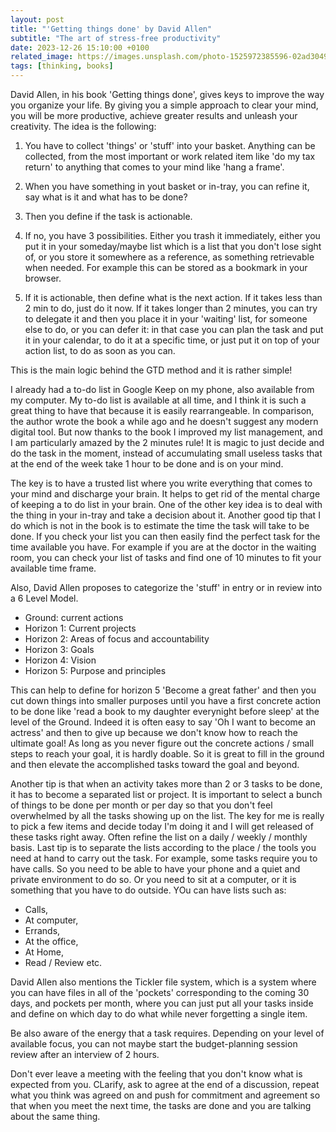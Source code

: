 ```yaml
---
layout: post
title: "'Getting things done' by David Allen"
subtitle: "The art of stress-free productivity"
date: 2023-12-26 15:10:00 +0100
related_image: https://images.unsplash.com/photo-1525972385596-02ad3049150b?q=80&w=2069&auto=format&fit=crop&ixlib=rb-4.0.3&ixid=M3wxMjA3fDB8MHxwaG90by1wYWdlfHx8fGVufDB8fHx8fA%3D%3D
tags: [thinking, books]
---
```


David Allen, in his book 'Getting things done', gives keys to improve the way you organize your life. By giving you a simple approach to clear your mind, you will be more productive, achieve greater results and unleash your creativity.
The idea is the following:

1. You have to collect 'things' or 'stuff' into your basket. Anything can be collected, from the most important or work related item like 'do my tax return' to anything that comes to your mind like 'hang a frame'.

2. When you have something in yout basket or in-tray, you can refine it, say what is it and what has to be done?

3. Then you define if the task is actionable.

4. If no, you have 3 possibilities. Either you trash it immediately, either you put it in your someday/maybe list which is a list that you don't lose sight of, or you store it somewhere as a reference, as something retrievable when needed. For example this can be stored as a bookmark in your browser.

5. If it is actionable, then define what is the next action. If it takes less than 2 min to do, just do it now. If it takes longer than 2 minutes, you can try to delegate it and then you place it in your 'waiting' list, for someone else to do, or you can defer it: in that case you can plan the task and put it in your calendar, to do it at a specific time, or just put it on top of your action list, to do as soon as you can.

This is the main logic behind the GTD method and it is rather simple!

I already had a to-do list in Google Keep on my phone, also available from my computer. My to-do list is available at all time, and I think it is such a great thing to have that because it is easily rearrangeable. In comparison, the author wrote the book a while ago and he doesn't suggest any modern digital tool. But now thanks to the book I improved my list management, and I am particularly amazed by the 2 minutes rule! It is magic to just decide and do the task in the moment, instead of accumulating small useless tasks that at the end of the week take 1 hour to be done and is on your mind.

The key is to have a trusted list where you write everything that comes to your mind and discharge your brain. It helps to get rid of the mental charge of keeping a to do list in your brain.
One of the other key idea is to deal with the thing in your in-tray and take a decision about it.
Another good tip that I do which is not in the book is to estimate the time the task will take to be done. If you check your list you can then easily find the perfect task for the time available you have. For example if you are at the doctor in the waiting room, you can check your list of tasks and find one of 10 minutes to fit your available time frame.

Also, David Allen proposes to categorize the 'stuff' in entry or in review into a 6 Level Model.

- Ground: current actions
- Horizon 1: Current projects
- Horizon 2: Areas of focus and accountability
- Horizon 3: Goals
- Horizon 4: Vision
- Horizon 5: Purpose and principles

This can help to define for horizon 5 'Become a great father' and then you cut down things into smaller purposes until you have a first concrete action to be done like 'read a book to my daughter everynight before sleep' at the level of the Ground. Indeed it is often easy to say 'Oh I want to become an actress' and then to give up because we don't know how to reach the ultimate goal! As long as you never figure out the concrete actions / small steps to reach your goal, it is hardly doable. So it is great to fill in the ground and then elevate the accomplished tasks toward the goal and beyond.

Another tip is that when an activity takes more than 2 or 3 tasks to be done, it has to become a separated list or project.
It is important to select a bunch of things to be done per month or per day so that you don't feel overwhelmed by all the tasks showing up on the list. The key for me is really to pick a few items and decide today I'm doing it and I will get released of these tasks right away.
Often refine the list on a daily / weekly / monthly basis.
Last tip is to separate the lists according to the place / the tools you need at hand to carry out the task. For example, some tasks require you to have calls. So you need to be able to have your phone and a quiet and private environment to do so. Or you need to sit at a computer, or it is something that you have to do outside. YOu can have lists such as:

- Calls,
- At computer,
- Errands,
- At the office,
- At Home,
- Read / Review
  etc.

David Allen also mentions the Tickler file system, which is a system where you can have files in all of the 'pockets' corresponding to the coming 30 days, and pockets per month, where you can just put all your tasks inside and define on which day to do what while never forgetting a single item.

Be also aware of the energy that a task requires. Depending on your level of available focus, you can not maybe start the budget-planning session review after an interview of 2 hours.

Don't ever leave a meeting with the feeling that you don't know what is expected from you. CLarify, ask to agree at the end of a discussion, repeat what you think was agreed on and push for commitment and agreement so that when you meet the next time, the tasks are done and you are talking about the same thing.
